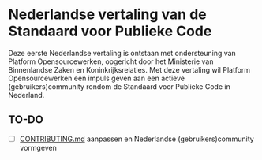 ---
---

# Nederlandse vertaling van de Standaard voor Publieke Code

Deze eerste Nederlandse vertaling is ontstaan met ondersteuning van Platform Opensourcewerken, opgericht door het Ministerie van Binnenlandse Zaken en Koninkrijksrelaties. Met deze vertaling wil Platform Opensourcewerken een impuls geven aan een actieve (gebruikers)community rondom de Standaard voor Publieke Code in Nederland.

## TO-DO

- [ ] [CONTRIBUTING.md](CONTRIBUTING.md) aanpassen en Nederlandse (gebruikers)community vormgeven